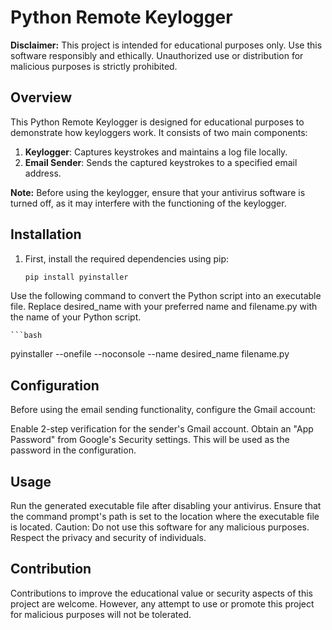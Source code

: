 # Python Remote Keylogger

**Disclaimer:** This project is intended for educational purposes only. Use this software responsibly and ethically. Unauthorized use or distribution for malicious purposes is strictly prohibited.

## Overview

This Python Remote Keylogger is designed for educational purposes to demonstrate how keyloggers work. It consists of two main components:

1. **Keylogger**: Captures keystrokes and maintains a log file locally.
2. **Email Sender**: Sends the captured keystrokes to a specified email address.

**Note:** Before using the keylogger, ensure that your antivirus software is turned off, as it may interfere with the functioning of the keylogger.

## Installation

1. First, install the required dependencies using pip:

   ```bash
   pip install pyinstaller
Use the following command to convert the Python script into an executable file. Replace desired_name with your preferred name and filename.py with the name of your Python script.

    ```bash
   pyinstaller --onefile --noconsole --name desired_name filename.py

## Configuration
Before using the email sending functionality, configure the Gmail account:

Enable 2-step verification for the sender's Gmail account.
Obtain an "App Password" from Google's Security settings. This will be used as the password in the configuration.
## Usage
Run the generated executable file after disabling your antivirus.
Ensure that the command prompt's path is set to the location where the executable file is located.
Caution: Do not use this software for any malicious purposes. Respect the privacy and security of individuals.

## Contribution
Contributions to improve the educational value or security aspects of this project are welcome. However, any attempt to use or promote this project for malicious purposes will not be tolerated.
  

